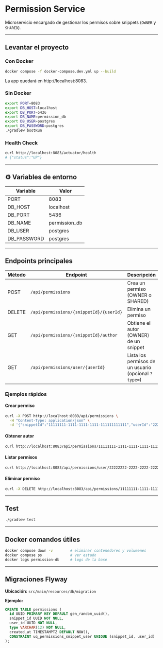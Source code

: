 #  Permission Service

Microservicio encargado de gestionar los permisos sobre snippets (`OWNER` y `SHARED`).

---

##  Levantar el proyecto

### Con Docker

```bash
docker compose -f docker-compose.dev.yml up --build
```

La app quedará en http://localhost:8083.

### Sin Docker

```bash
export PORT=8083
export DB_HOST=localhost
export DB_PORT=5436
export DB_NAME=permission_db
export DB_USER=postgres
export DB_PASSWORD=postgres
./gradlew bootRun
```

### Health Check

```bash
curl http://localhost:8083/actuator/health
# {"status":"UP"}
```

---

## ⚙️ Variables de entorno

| Variable | Valor |
|----------|-------|
| PORT | 8083 |
| DB_HOST | localhost |
| DB_PORT | 5436 |
| DB_NAME | permission_db |
| DB_USER | postgres |
| DB_PASSWORD | postgres |

---

##  Endpoints principales

| Método | Endpoint | Descripción |
|--------|----------|-------------|
| POST | `/api/permissions` | Crea un permiso (OWNER o SHARED) |
| DELETE | `/api/permissions/{snippetId}/{userId}` | Elimina un permiso |
| GET | `/api/permissions/{snippetId}/author` | Obtiene el autor (OWNER) de un snippet |
| GET | `/api/permissions/user/{userId}` | Lista los permisos de un usuario (opcional `?type=`) |

### Ejemplos rápidos

#### Crear permiso

```bash
curl -X POST http://localhost:8083/api/permissions \
  -H "Content-Type: application/json" \
  -d '{"snippetId":"11111111-1111-1111-1111-111111111111","userId":"22222222-2222-2222-2222-222222222222","type":"OWNER"}'
```

#### Obtener autor

```bash
curl http://localhost:8083/api/permissions/11111111-1111-1111-1111-111111111111/author
```

#### Listar permisos

```bash
curl http://localhost:8083/api/permissions/user/22222222-2222-2222-2222-222222222222
```

#### Eliminar permiso

```bash
curl -X DELETE http://localhost:8083/api/permissions/11111111-1111-1111-1111-111111111111/22222222-2222-2222-2222-222222222222
```

---

##  Test

```bash
./gradlew test
```

---

##  Docker comandos útiles

```bash
docker compose down -v        # eliminar contenedores y volumenes
docker compose ps             # ver estado
docker logs permission-db     # logs de la base
```

---

##  Migraciones Flyway

**Ubicación:** `src/main/resources/db/migration`

**Ejemplo:**

```sql
CREATE TABLE permissions (
  id UUID PRIMARY KEY DEFAULT gen_random_uuid(),
  snippet_id UUID NOT NULL,
  user_id UUID NOT NULL,
  type VARCHAR(12) NOT NULL,
  created_at TIMESTAMPTZ DEFAULT NOW(),
  CONSTRAINT uq_permissions_snippet_user UNIQUE (snippet_id, user_id)
);
```